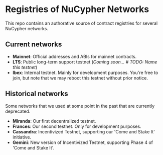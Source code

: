 # Registries of NuCypher Networks

This repo contains an authorative source of contract registries for several NuCypher networks.


## Current networks

* **Mainnet**: Official addresses and ABIs for mainnet contracts.
* **LTS**: Public long-term support testnet (_Coming soon... # TODO: Name this testnet_)
* **Ibex**: Internal testnet. Mainly for development purposes. You're free to join, but note that we may reboot this testnet without prior notice.

## Historical networks

Some networks that we used at some point in the past that are currently deprecated.

* **Miranda**: Our first decentralized testnet.
* **Frances**: Our second testnet. Only for development purposes.
* **Cassandra**: Incentivized Testnet, supporting our 'Come and Stake It' initiative.
* **Gemini**: New version of Incentivized Testnet, supporting Phase 4 of 'Come and Stake It'.
